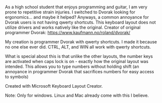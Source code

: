 As a high school student that enjoys programming and guitar, I am very prone to repetitive strain injuries. I switched to Dvorak looking for ergonomics... and maybe it helped? Anyways, a common annoyance for Dvorak users is not having qwerty shortcuts. This keyboard layout does not utilize drivers and works natively like the original. Creator of original programmer Dvorak: https://www.kaufmann.no/roland/dvorak/

My creation is programmer Dvorak with qwerty shortcuts. I made it because no one else ever did. CTRL, ALT, and WIN all work with qwerty shortcuts.

What is special about this is that unlike the other layouts, the number keys are activated when caps lock is on - exactly how the original layout was intended. This allows you to type numbers without holding shift (an annoyance in programmer Dvorak that sacrifices numbers for easy access to symbols)

Created with Microsoft Keyboard Layout Creator.

Note: Only for windows. Linux and Mac already come with this I believe.
